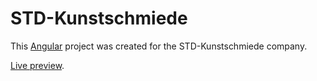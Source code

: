 # STD-Kunstschmiede

This [Angular](https://angular.io/) project was created for the STD-Kunstschmiede company.

[Live preview](http://std-kunstschmiede.pl/).
